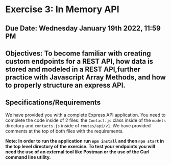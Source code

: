 # Exercise 3: In Memory API

## Due Date: Wednesday January 19th 2022, 11:59 PM
## Objectives: To become familiar with creating custom endpoints for a REST API, how data is stored and modeled in a REST API,further practice with Javascript Array Methods, and how to properly structure an express API.

## Specifications/Requirements
We have provided you with a complete Express API application. You need to complete the code inside of 2 files: the `Contact.js` class inside of the `models` directory and `contacts.js` inside of `routes/api/v1`. We have provided comments at the top of both files with the requirements.

__Note: In order to run the application run ```npm install``` and then ```npm start``` in the top level directory of the exercise. To test your endpoints you will need the use of an external tool like Postman or the use of the Curl command line utility.__ 